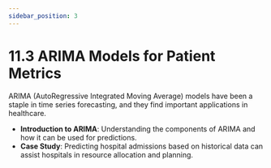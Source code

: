 ```yaml
---
sidebar_position: 3
---
```


# 11.3 ARIMA Models for Patient Metrics

ARIMA (AutoRegressive Integrated Moving Average) models have been a staple in time series forecasting, and they find important applications in healthcare.

- **Introduction to ARIMA**: Understanding the components of ARIMA and how it can be used for predictions.
- **Case Study**: Predicting hospital admissions based on historical data can assist hospitals in resource allocation and planning.
